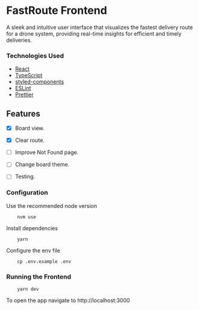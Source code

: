 # FastRoute Frontend

A sleek and intuitive user interface that visualizes the fastest delivery route for a drone system, providing real-time insights for efficient and timely deliveries.

### Technologies Used

- [React](https://github.com/facebook/react)
- [TypeScript](https://github.com/microsoft/TypeScript)
- [styled-components](https://github.com/styled-components/styled-components)
- [ESLint](https://github.com/eslint/eslint)
- [Prettier](https://github.com/prettier/prettier)

## Features

- [x] Board view.
- [x] Clear route.
- [ ] Improve Not Found page.
- [ ] Change board theme.
- [ ] Testing.


### Configuration

Use the recommended node version

```shell
    nvm use
```

Install dependencies

```shell
    yarn
```

Configure the env file

```shell
    cp .env.example .env
```

### Running the Frontend

```shell
    yarn dev
```

To open the app navigate to http://localhost:3000